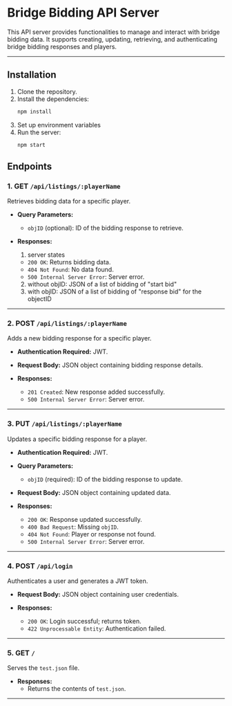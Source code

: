 # Bridge Bidding API Server

This API server provides functionalities to manage and interact with bridge bidding data. It supports creating, updating, retrieving, and authenticating bridge bidding responses and players.

---

## Installation

1. Clone the repository.
2. Install the dependencies:
   ```bash
   npm install

3. Set up environment variables
4. Run the server:
     ```bash
   npm start

## Endpoints

### 1. GET `/api/listings/:playerName`
Retrieves bidding data for a specific player.

- **Query Parameters:**
  - `objID` (optional): ID of the bidding response to retrieve.

- **Responses:**
  1. server states
  - `200 OK`: Returns bidding data.
  - `404 Not Found`: No data found.
  - `500 Internal Server Error`: Server error.
  2. without objID:
    JSON of a list of bidding of "start bid"
  3. with objID:
    JSON of a list of bidding of "response bid" for the objectID

---

### 2. POST `/api/listings/:playerName`
Adds a new bidding response for a specific player.

- **Authentication Required:** JWT.

- **Request Body:** JSON object containing bidding response details.

- **Responses:**
  - `201 Created`: New response added successfully.
  - `500 Internal Server Error`: Server error.

---

### 3. PUT `/api/listings/:playerName`
Updates a specific bidding response for a player.

- **Authentication Required:** JWT.

- **Query Parameters:**
  - `objID` (required): ID of the bidding response to update.

- **Request Body:** JSON object containing updated data.

- **Responses:**
  - `200 OK`: Response updated successfully.
  - `400 Bad Request`: Missing `objID`.
  - `404 Not Found`: Player or response not found.
  - `500 Internal Server Error`: Server error.

---

### 4. POST `/api/login`
Authenticates a user and generates a JWT token.

- **Request Body:** JSON object containing user credentials.

- **Responses:**
  - `200 OK`: Login successful; returns token.
  - `422 Unprocessable Entity`: Authentication failed.

---

### 5. GET `/`
Serves the `test.json` file.

- **Responses:**
  - Returns the contents of `test.json`.

---
